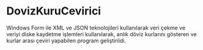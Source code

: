 # DovizKuruCevirici
Windows Form ile XML ve JSON teknolojileri kullanılarak veri çekme ve veriyi diske kaydetme işlemleri kullanılarak, anlık döviz kurlarını gösteren ve kurlar arası çeviri yapabilen program geliştirildi.
